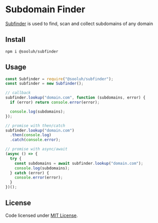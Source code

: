 # Subdomain Finder

[Subfinder](https://github.com/sooluh/subfinder) is used to find, scan and collect subdomains of any domain

## Install

```
npm i @sooluh/subfinder
```

## Usage

```javascript
const Subfinder = require("@sooluh/subfinder");
const subfinder = new Subfinder();

// callback
subfinder.lookup("domain.com", function (subdomains, error) {
  if (error) return console.error(error);

  console.log(subdomains);
});

// promise with then/catch
subfinder.lookup("domain.com")
  .then(console.log)
  .catch(console.error);

// promise with async/await
(async () => {
  try {
    const subdomains = await subfinder.lookup("domain.com");
    console.log(subdomains);
  } catch (error) {
    console.error(error);
  }
})();
```

## License

Code licensed under [MIT License](./LICENSE).
